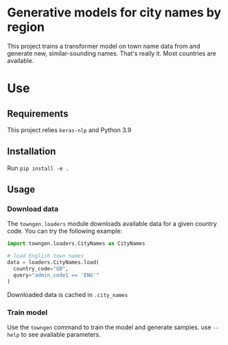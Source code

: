# Generative models for city names by region

This project trains a transformer model on town name data from and generate new, similar-sounding names. That's really it. Most countries are available.

# Use

## Requirements

This project relies `keras-nlp` and Python 3.9

## Installation

Run `pip install -e .`

## Usage

### Download data

The `towngen.loaders` module downloads available data for a given country code. You can try the following example:

```py
import towngen.loaders.CityNames as CityNames

# load English town names
data = loaders.CityNames.load(
  country_code="GB", 
  query="admin_code1 == 'ENG'"
)
```

Downloaded data is cached in `.city_names`

### Train model

Use the `towngen` command to train the model and generate samples. use  `--help` to see available parameters.
